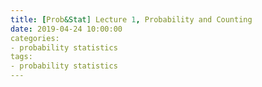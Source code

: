 ```yaml
---
title: [Prob&Stat] Lecture 1, Probability and Counting
date: 2019-04-24 10:00:00
categories:
- probability statistics
tags:
- probability statistics
---
```


